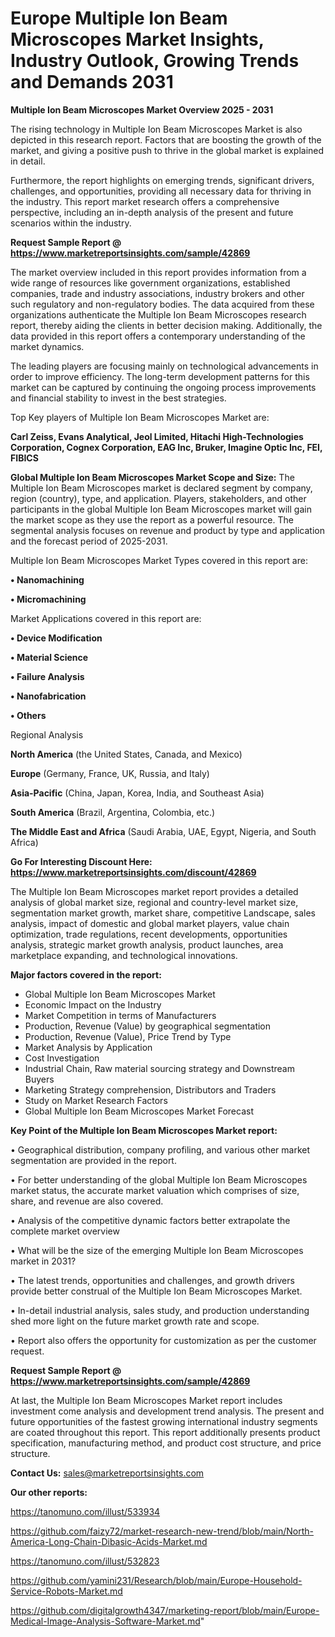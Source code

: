 # Europe Multiple Ion Beam Microscopes Market Insights, Industry Outlook, Growing Trends and Demands 2031

<Strong> Multiple Ion Beam Microscopes Market Overview 2025 - 2031</strong>

The rising technology in Multiple Ion Beam Microscopes Market is also depicted in this research report. Factors that are boosting the growth of the market, and giving a positive push to thrive in the global market is explained in detail.

Furthermore, the report highlights on emerging trends, significant drivers, challenges, and opportunities, providing all necessary data for thriving in the industry. This report market research offers a comprehensive perspective, including an in-depth analysis of the present and future scenarios within the industry.

<strong>Request Sample Report @ <a href=https://www.marketreportsinsights.com/sample/42869>https://www.marketreportsinsights.com/sample/42869</a></strong>

The market overview included in this report provides information from a wide range of resources like government organizations, established companies, trade and industry associations, industry brokers and other such regulatory and non-regulatory bodies. The data acquired from these organizations authenticate the Multiple Ion Beam Microscopes research report, thereby aiding the clients in better decision making. Additionally, the data provided in this report offers a contemporary understanding of the market dynamics.

The leading players are focusing mainly on technological advancements in order to improve efficiency. The long-term development patterns for this market can be captured by continuing the ongoing process improvements and financial stability to invest in the best strategies.

Top Key players of Multiple Ion Beam Microscopes Market are:

<strong>Carl Zeiss, Evans Analytical, Jeol Limited, Hitachi High-Technologies Corporation, Cognex Corporation, EAG Inc, Bruker, Imagine Optic Inc, FEI, FIBICS</strong>

<strong><b>Global Multiple Ion Beam Microscopes Market Scope and Size:</b></strong>
The Multiple Ion Beam Microscopes market is declared segment by company, region (country), type, and application. Players, stakeholders, and other participants in the global Multiple Ion Beam Microscopes market will gain the market scope as they use the report as a powerful resource. The segmental analysis focuses on revenue and product by type and application and the forecast period of 2025-2031.

Multiple Ion Beam Microscopes Market Types covered in this report are:

<strong>•  Nanomachining

•  Micromachining</strong>

Market Applications covered in this report are:

<strong>•  Device Modification

•  Material Science

•  Failure Analysis

•  Nanofabrication

•  Others</strong> 

Regional Analysis

<strong>North America</strong> (the United States, Canada, and Mexico)

<strong>Europe</strong> (Germany, France, UK, Russia, and Italy)

<strong>Asia-Pacific</strong> (China, Japan, Korea, India, and Southeast Asia)

<strong>South America</strong> (Brazil, Argentina, Colombia, etc.)

<strong>The Middle East and Africa</strong> (Saudi Arabia, UAE, Egypt, Nigeria, and South Africa)

<strong>Go For Interesting Discount Here: <a href=https://www.marketreportsinsights.com/discount/42869>https://www.marketreportsinsights.com/discount/42869</a></strong>

The Multiple Ion Beam Microscopes market report provides a detailed analysis of global market size, regional and country-level market size, segmentation market growth, market share, competitive Landscape, sales analysis, impact of domestic and global market players, value chain optimization, trade regulations, recent developments, opportunities analysis, strategic market growth analysis, product launches, area marketplace expanding, and technological innovations.

<strong><b>Major factors covered in the report:</b></strong>
<ul>
  <li>Global Multiple Ion Beam Microscopes Market </li>
  <li>Economic Impact on the Industry</li>
  <li>Market Competition in terms of Manufacturers</li>
  <li>Production, Revenue (Value) by geographical segmentation</li>
  <li>Production, Revenue (Value), Price Trend by Type</li>
  <li>Market Analysis by Application</li>
  <li>Cost Investigation</li>
  <li>Industrial Chain, Raw material sourcing strategy and Downstream Buyers</li>
  <li>Marketing Strategy comprehension, Distributors and Traders</li>
  <li>Study on Market Research Factors</li>
  <li>Global Multiple Ion Beam Microscopes Market Forecast</li>
</ul>

<strong><b>Key Point of the Multiple Ion Beam Microscopes Market report:</b></strong>

• Geographical distribution, company profiling, and various other market segmentation are provided in the report.

• For better understanding of the global Multiple Ion Beam Microscopes market status, the accurate market valuation which comprises of size, share, and revenue are also covered.

• Analysis of the competitive dynamic factors better extrapolate the complete market overview

• What will be the size of the emerging Multiple Ion Beam Microscopes market in 2031?

• The latest trends, opportunities and challenges, and growth drivers provide better construal of the Multiple Ion Beam Microscopes Market.

• In-detail industrial analysis, sales study, and production understanding shed more light on the future market growth rate and scope.

• Report also offers the opportunity for customization as per the customer request.

<strong>Request Sample Report @ <a href=https://www.marketreportsinsights.com/sample/42869>https://www.marketreportsinsights.com/sample/42869</a></strong>

At last, the Multiple Ion Beam Microscopes Market report includes investment come analysis and development trend analysis. The present and future opportunities of the fastest growing international industry segments are coated throughout this report. This report additionally presents product specification, manufacturing method, and product cost structure, and price structure.

<strong>Contact Us:</strong>
sales@marketreportsinsights.com

<strong>Our other reports:</strong>

<a href=https://tanomuno.com/illust/533934>https://tanomuno.com/illust/533934</a>

<a href=https://github.com/faizy72/market-research-new-trend/blob/main/North-America-Long-Chain-Dibasic-Acids-Market.md>https://github.com/faizy72/market-research-new-trend/blob/main/North-America-Long-Chain-Dibasic-Acids-Market.md</a>

<a href=https://tanomuno.com/illust/532823>https://tanomuno.com/illust/532823</a>

<a href=https://github.com/yamini231/Research/blob/main/Europe-Household-Service-Robots-Market.md>https://github.com/yamini231/Research/blob/main/Europe-Household-Service-Robots-Market.md</a>

<a href=https://github.com/digitalgrowth4347/marketing-report/blob/main/Europe-Medical-Image-Analysis-Software-Market.md>https://github.com/digitalgrowth4347/marketing-report/blob/main/Europe-Medical-Image-Analysis-Software-Market.md</a>"
